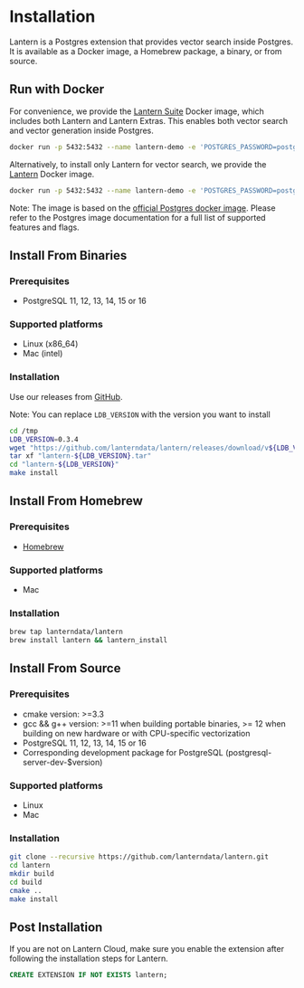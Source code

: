 # Installation

Lantern is a Postgres extension that provides vector search inside Postgres. It is available as a Docker image, a Homebrew package, a binary, or from source.

## Run with Docker

For convenience, we provide the [Lantern Suite](https://hub.docker.com/r/lanterndata/lantern-suite/tags) Docker image, which includes both Lantern and Lantern Extras. This enables both vector search and vector generation inside Postgres.

```bash
docker run -p 5432:5432 --name lantern-demo -e 'POSTGRES_PASSWORD=postgres' -d lanterndata/lantern-suite:pg15-latest
```

Alternatively, to install only Lantern for vector search, we provide the [Lantern](https://hub.docker.com/r/lanterndata/lantern/tags) Docker image.

```bash
docker run -p 5432:5432 --name lantern-demo -e 'POSTGRES_PASSWORD=postgres' -d lanterndata/lantern:pg15-latest
```

Note: The image is based on the [official Postgres docker image](https://hub.docker.com/%5F/postgres). Please refer to the Postgres image documentation for a full list of supported features and flags.

## Install From Binaries

### Prerequisites

- PostgreSQL 11, 12, 13, 14, 15 or 16

### Supported platforms

- Linux (x86_64)
- Mac (intel)

### Installation

Use our releases from [GitHub](https://github.com/lanterndata/lantern/releases).

Note: You can replace `LDB_VERSION` with the version you want to install

```bash
cd /tmp
LDB_VERSION=0.3.4
wget "https://github.com/lanterndata/lantern/releases/download/v${LDB_VERSION}/lantern-${LDB_VERSION}.tar"
tar xf "lantern-${LDB_VERSION}.tar"
cd "lantern-${LDB_VERSION}"
make install
```

## Install From Homebrew

### Prerequisites

- [Homebrew](https://brew.sh/)

### Supported platforms

- Mac

### Installation

```bash
brew tap lanterndata/lantern
brew install lantern && lantern_install
```

## Install From Source

### Prerequisites

- cmake version: >=3.3
- gcc && g++ version: >=11 when building portable binaries, >= 12 when building on new hardware or with CPU-specific vectorization
- PostgreSQL 11, 12, 13, 14, 15 or 16
- Corresponding development package for PostgreSQL (postgresql-server-dev-$version)

### Supported platforms

- Linux
- Mac

### Installation

```bash
git clone --recursive https://github.com/lanterndata/lantern.git
cd lantern
mkdir build
cd build
cmake ..
make install
```

## Post Installation

If you are not on Lantern Cloud, make sure you enable the extension after following the installation steps for Lantern.

```sql
CREATE EXTENSION IF NOT EXISTS lantern;
```

